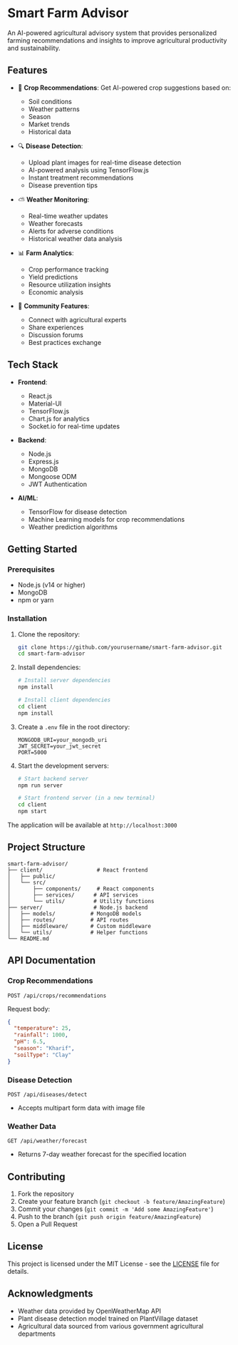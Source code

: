 # Smart Farm Advisor

An AI-powered agricultural advisory system that provides personalized farming recommendations and insights to improve agricultural productivity and sustainability.

## Features

- 🌱 **Crop Recommendations**: Get AI-powered crop suggestions based on:
  - Soil conditions
  - Weather patterns
  - Season
  - Market trends
  - Historical data

- 🔍 **Disease Detection**: 
  - Upload plant images for real-time disease detection
  - AI-powered analysis using TensorFlow.js
  - Instant treatment recommendations
  - Disease prevention tips

- ⛅ **Weather Monitoring**:
  - Real-time weather updates
  - Weather forecasts
  - Alerts for adverse conditions
  - Historical weather data analysis

- 📊 **Farm Analytics**:
  - Crop performance tracking
  - Yield predictions
  - Resource utilization insights
  - Economic analysis

- 🤝 **Community Features**:
  - Connect with agricultural experts
  - Share experiences
  - Discussion forums
  - Best practices exchange

## Tech Stack

- **Frontend**:
  - React.js
  - Material-UI
  - TensorFlow.js
  - Chart.js for analytics
  - Socket.io for real-time updates

- **Backend**:
  - Node.js
  - Express.js
  - MongoDB
  - Mongoose ODM
  - JWT Authentication

- **AI/ML**:
  - TensorFlow for disease detection
  - Machine Learning models for crop recommendations
  - Weather prediction algorithms

## Getting Started

### Prerequisites

- Node.js (v14 or higher)
- MongoDB
- npm or yarn

### Installation

1. Clone the repository:
   ```bash
   git clone https://github.com/yourusername/smart-farm-advisor.git
   cd smart-farm-advisor
   ```

2. Install dependencies:
   ```bash
   # Install server dependencies
   npm install

   # Install client dependencies
   cd client
   npm install
   ```

3. Create a `.env` file in the root directory:
   ```env
   MONGODB_URI=your_mongodb_uri
   JWT_SECRET=your_jwt_secret
   PORT=5000
   ```

4. Start the development servers:
   ```bash
   # Start backend server
   npm run server

   # Start frontend server (in a new terminal)
   cd client
   npm start
   ```

The application will be available at `http://localhost:3000`

## Project Structure

```
smart-farm-advisor/
├── client/                 # React frontend
│   ├── public/
│   └── src/
│       ├── components/     # React components
│       ├── services/      # API services
│       └── utils/         # Utility functions
├── server/                # Node.js backend
│   ├── models/           # MongoDB models
│   ├── routes/           # API routes
│   ├── middleware/       # Custom middleware
│   └── utils/            # Helper functions
└── README.md
```

## API Documentation

### Crop Recommendations

```http
POST /api/crops/recommendations
```

Request body:
```json
{
  "temperature": 25,
  "rainfall": 1000,
  "pH": 6.5,
  "season": "Kharif",
  "soilType": "Clay"
}
```

### Disease Detection

```http
POST /api/diseases/detect
```
- Accepts multipart form data with image file

### Weather Data

```http
GET /api/weather/forecast
```
- Returns 7-day weather forecast for the specified location

## Contributing

1. Fork the repository
2. Create your feature branch (`git checkout -b feature/AmazingFeature`)
3. Commit your changes (`git commit -m 'Add some AmazingFeature'`)
4. Push to the branch (`git push origin feature/AmazingFeature`)
5. Open a Pull Request

## License

This project is licensed under the MIT License - see the [LICENSE](LICENSE) file for details.

## Acknowledgments

- Weather data provided by OpenWeatherMap API
- Plant disease detection model trained on PlantVillage dataset
- Agricultural data sourced from various government agricultural departments 